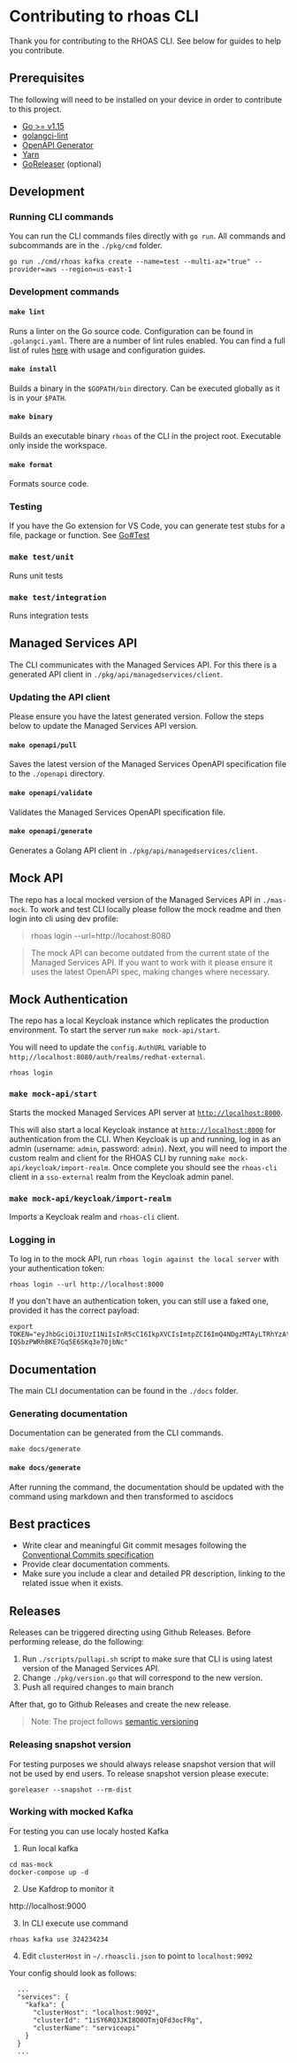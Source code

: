 # Contributing to rhoas CLI

Thank you for contributing to the RHOAS CLI. See below for guides to help you contribute.

## Prerequisites

The following will need to be installed on your device in order to contribute to this project.

- [Go >= v1.15](https://golang.org/dl)
- [golangci-lint](https://golangci-lint.run)
- [OpenAPI Generator](https://openapi-generator.tech/)
- [Yarn](https://classic.yarnpkg.com)
- [GoReleaser](https://goreleaser.com/) (optional)

## Development

### Running CLI commands

You can run the CLI commands files directly with `go run`. All commands and subcommands are in the `./pkg/cmd` folder.

```shell
go run ./cmd/rhoas kafka create --name=test --multi-az="true" --provider=aws --region=us-east-1
```

### Development commands

#### `make lint`

Runs a linter on the Go source code. Configuration can be found in `.golangci.yaml`.
There are a number of lint rules enabled. You can find a full list of rules [here](https://golangci-lint.run/usage/linters/) with usage and configuration guides.

#### `make install`

Builds a binary in the `$GOPATH/bin` directory. Can be executed globally as it is in your `$PATH`.

#### `make binary`

Builds an executable binary `rhoas` of the CLI in the project root. Executable only inside the workspace.

#### `make format`

Formats source code.

### Testing

If you have the Go extension for VS Code, you can generate test stubs for a file, package or function. See [Go#Test](https://code.visualstudio.com/docs/languages/go#_test)

### `make test/unit`

Runs unit tests

### `make test/integration`

Runs integration tests

## Managed Services API

The CLI communicates with the Managed Services API. For this there is a generated API client in `./pkg/api/managedservices/client`. 

### Updating the API client

Please ensure you have the latest generated version. Follow the steps below to update the Managed Services API version.

#### `make openapi/pull`

Saves the latest version of the Managed Services OpenAPI specification file to the `./openapi` directory.

#### `make openapi/validate`

Validates the Managed Services OpenAPI specification file.

#### `make openapi/generate`

Generates a Golang API client in `./pkg/api/managedservices/client`.

## Mock API

The repo has a local mocked version of the Managed Services API in `./mas-mock`.
To work and test CLI locally please follow the mock readme and then login into cli using dev profile:

> rhoas login --url=http://locahost:8080

> The mock API can become outdated from the current state of the Managed Services API. If you want to work with it please ensure it uses the latest OpenAPI spec, making changes where necessary.

## Mock Authentication

The repo has a local Keycloak instance which replicates the production environment. To start the server run `make mock-api/start`.

You will need to update the `config.AuthURL` variable to `http;//localhost:8080/auth/realms/redhat-external`.

```shell
rhoas login
```

### `make mock-api/start`

Starts the mocked Managed Services API server at [`http://localhost:8000`](http://localhost:8000).

This will also start a local Keycloak instance at [`http://localhost:8000`](http://localhost:8000) for authentication from the CLI.
When Keycloak is up and running, log in as an admin (username: `admin`, password: `admin`).
Next, you will need to import the custom realm and client for the RHOAS CLI by running `make mock-api/keycloak/import-realm`.
Once complete you should see the `rhoas-cli` client in a `sso-external` realm from the Keycloak admin panel.

### `make mock-api/keycloak/import-realm`

Imports a Keycloak realm and `rhoas-cli` client.

### Logging in

To log in to the mock API, run `rhoas login against the local server` with your authentication token:

```shell
rhoas login --url http://localhost:8000
```

If you don't have an authentication token, you can still use a faked one, provided it has the correct payload:

```shell
export TOKEN="eyJhbGciOiJIUzI1NiIsInR5cCI6IkpXVCIsImtpZCI6ImQ4NDgzMTAyLTRhYzAtNDQ0Mi1hZjMwLTAwYWExMDdjZDc5MCJ9.eyJpYXQiOjE2MDQ1OTAzNDAsImp0aSI6ImNjZjg1MmM5LWI5YWEtNDE3Ny1hYmU0LWZkYWU0NmZmNmIxMSIsImlzcyI6Imh0dHA6Ly9sb2NhbGhvc3Q6ODA4MCIsImF1ZCI6Imh0dHA6Ly9sb2NhbGhvc3Q6ODA4MCIsInN1YiI6ImY6LTMzMGVkMmRiLWEwMWUtNDI2OC04ZTkzLTE5ZjhmOGM2YTUxYzpkZXZlbG9wZXIiLCJ0eXAiOiJPZmZsaW5lIiwiYXpwIjoiYXBpLXNlcnZpY2VzIiwibm9uY2UiOiI5OTBjOTI1NS0xNTI3LTRiMTItOTM5OS02YWM2ZGZkMDJmZWQiLCJzZXNzaW9uX3N0YXRlIjoiYTY4Y2U1ZjktZTBiNi00MTc0LTg1YWItMDdmNzBkOGYxZmU2Iiwic2NvcGUiOiJvcGVuaWQgb2ZmbGluZV9hY2Nlc3MifQ.WTfFifDGnPkJX-IQSbzPWRhBKE7Gq5E6SKq3e70jbNc"
```

## Documentation

The main CLI documentation can be found in the `./docs` folder.

### Generating documentation

Documentation can be generated from the CLI commands.

```shell
make docs/generate
```

#### `make docs/generate`

After running the command, the documentation should be updated with the command using markdown and then transformed to ascidocs

## Best practices

- Write clear and meaningful Git commit mesages following the [Conventional Commits specification](https://www.conventionalcommits.org)
- Provide clear documentation comments.
- Make sure you include a clear and detailed PR description, linking to the related issue when it exists.

## Releases

Releases can be triggered directing using Github Releases. 
Before performing release, do the following:

1. Run `./scripts/pullapi.sh` script to make sure that CLI is using latest version of the Managed Services API.
2. Change `./pkg/version.go` that will correspond to the new version.
3. Push all required changes to main branch

After that, go to Github Releases and create the new release.

> Note: The project follows [semantic versioning](https://semver.org/)

### Releasing snapshot version

For testing purposes we should always release snapshot version that will not be used by end users.
To release snapshot version please execute:

```shell
goreleaser --snapshot --rm-dist
```

### Working with mocked Kafka

For testing you can use localy hosted Kafka

1. Run local kafka 

```
cd mas-mock
docker-compose up -d
```

2. Use Kafdrop to monitor it

http://localhost:9000

3. In CLI execute use command

```
rhoas kafka use 324234234
```

4. Edit `clusterHost` in `~/.rhoascli.json` to point to `localhost:9092`

Your config should look as follows:
```
  ...
  "services": {
    "kafka": {
      "clusterHost": "localhost:9092",
      "clusterId": "1iSY6RQ3JKI8Q0OTmjQFd3ocFRg",
      "clusterName": "serviceapi"
    }
  }
  ...
```